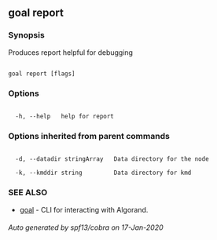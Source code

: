 ## goal report







### Synopsis



Produces report helpful for debugging



```

goal report [flags]

```



### Options



```

  -h, --help   help for report

```



### Options inherited from parent commands



```

  -d, --datadir stringArray   Data directory for the node

  -k, --kmddir string         Data directory for kmd

```



### SEE ALSO



* [goal](../goal.md)	 - CLI for interacting with Algorand.


###### Auto generated by spf13/cobra on 17-Jan-2020

